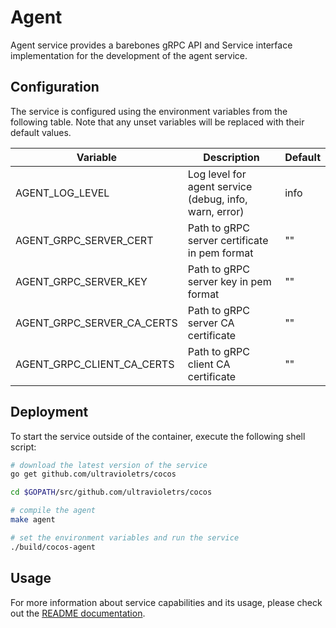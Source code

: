 # Agent

Agent service provides a barebones gRPC API and Service interface implementation for the development of the agent service.

## Configuration

The service is configured using the environment variables from the following table. Note that any unset variables will be replaced with their default values.

| Variable                   | Description                                            | Default |
| -------------------------- | ------------------------------------------------------ | ------- |
| AGENT_LOG_LEVEL            | Log level for agent service (debug, info, warn, error) | info    |
| AGENT_GRPC_SERVER_CERT     | Path to gRPC server certificate in pem format          | ""      |
| AGENT_GRPC_SERVER_KEY      | Path to gRPC server key in pem format                  | ""      |
| AGENT_GRPC_SERVER_CA_CERTS | Path to gRPC server CA certificate                     | ""      |
| AGENT_GRPC_CLIENT_CA_CERTS | Path to gRPC client CA certificate                     | ""      |

## Deployment

To start the service outside of the container, execute the following shell script:

```bash
# download the latest version of the service
go get github.com/ultravioletrs/cocos

cd $GOPATH/src/github.com/ultravioletrs/cocos

# compile the agent
make agent

# set the environment variables and run the service
./build/cocos-agent
```

## Usage

For more information about service capabilities and its usage, please check out the [README documentation](../README.md).
